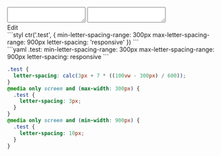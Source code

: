 <div data-size="300" class="code-cont" data-example="custom-range-C">
    <div class="code">
        <div class="code-wrap">
            <textarea id="stylus"></textarea>
            <textarea id="css"></textarea>
            <div class="edit-code">
                <span>Edit</span>
            </div>
        </div>
    </div>
</div>


<div data-size="300" data-examples="stylus"></div>
```styl
ctr('.test', {
  min-letter-spacing-range: 300px
  max-letter-spacing-range: 900px
  letter-spacing: 'responsive'
})
```

<div data-size="300" data-examples="yaml"></div>
```yaml
.test:
  min-letter-spacing-range: 300px
  max-letter-spacing-range: 900px
  letter-spacing: responsive
```

```css
.test {
  letter-spacing: calc(3px + 7 * ((100vw - 300px) / 600));
}
@media only screen and (max-width: 300px) {
  .test {
    letter-spacing: 3px;
  }
}
@media only screen and (min-width: 900px) {
  .test {
    letter-spacing: 10px;
  }
}
```
<div class="cf"></div>
